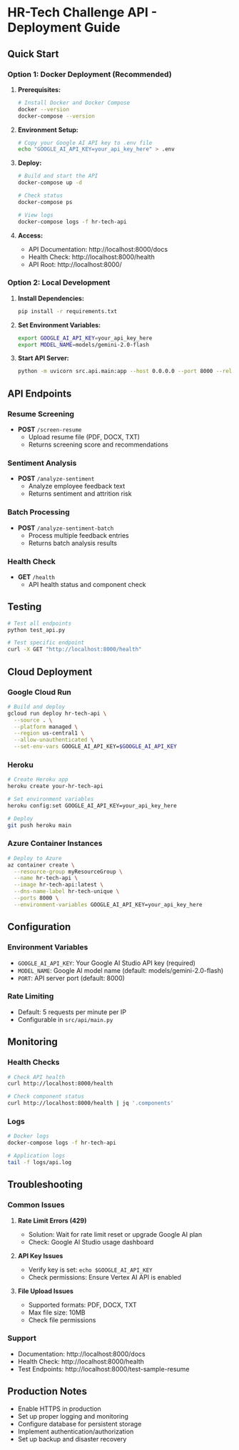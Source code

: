 # HR-Tech Challenge API - Deployment Guide

## Quick Start

### Option 1: Docker Deployment (Recommended)

1. **Prerequisites:**
   ```bash
   # Install Docker and Docker Compose
   docker --version
   docker-compose --version
   ```

2. **Environment Setup:**
   ```bash
   # Copy your Google AI API key to .env file
   echo "GOOGLE_AI_API_KEY=your_api_key_here" > .env
   ```

3. **Deploy:**
   ```bash
   # Build and start the API
   docker-compose up -d
   
   # Check status
   docker-compose ps
   
   # View logs
   docker-compose logs -f hr-tech-api
   ```

4. **Access:**
   - API Documentation: http://localhost:8000/docs
   - Health Check: http://localhost:8000/health
   - API Root: http://localhost:8000/

### Option 2: Local Development

1. **Install Dependencies:**
   ```bash
   pip install -r requirements.txt
   ```

2. **Set Environment Variables:**
   ```bash
   export GOOGLE_AI_API_KEY=your_api_key_here
   export MODEL_NAME=models/gemini-2.0-flash
   ```

3. **Start API Server:**
   ```bash
   python -m uvicorn src.api.main:app --host 0.0.0.0 --port 8000 --reload
   ```

## API Endpoints

### Resume Screening
- **POST** `/screen-resume`
  - Upload resume file (PDF, DOCX, TXT)
  - Returns screening score and recommendations

### Sentiment Analysis
- **POST** `/analyze-sentiment`
  - Analyze employee feedback text
  - Returns sentiment and attrition risk

### Batch Processing
- **POST** `/analyze-sentiment-batch`
  - Process multiple feedback entries
  - Returns batch analysis results

### Health Check
- **GET** `/health`
  - API health status and component check

## Testing

```bash
# Test all endpoints
python test_api.py

# Test specific endpoint
curl -X GET "http://localhost:8000/health"
```

## Cloud Deployment

### Google Cloud Run
```bash
# Build and deploy
gcloud run deploy hr-tech-api \
  --source . \
  --platform managed \
  --region us-central1 \
  --allow-unauthenticated \
  --set-env-vars GOOGLE_AI_API_KEY=$GOOGLE_AI_API_KEY
```

### Heroku
```bash
# Create Heroku app
heroku create your-hr-tech-api

# Set environment variables
heroku config:set GOOGLE_AI_API_KEY=your_api_key_here

# Deploy
git push heroku main
```

### Azure Container Instances
```bash
# Deploy to Azure
az container create \
  --resource-group myResourceGroup \
  --name hr-tech-api \
  --image hr-tech-api:latest \
  --dns-name-label hr-tech-unique \
  --ports 8000 \
  --environment-variables GOOGLE_AI_API_KEY=your_api_key_here
```

## Configuration

### Environment Variables
- `GOOGLE_AI_API_KEY`: Your Google AI Studio API key (required)
- `MODEL_NAME`: Google AI model name (default: models/gemini-2.0-flash)
- `PORT`: API server port (default: 8000)

### Rate Limiting
- Default: 5 requests per minute per IP
- Configurable in `src/api/main.py`

## Monitoring

### Health Checks
```bash
# Check API health
curl http://localhost:8000/health

# Check component status
curl http://localhost:8000/health | jq '.components'
```

### Logs
```bash
# Docker logs
docker-compose logs -f hr-tech-api

# Application logs
tail -f logs/api.log
```

## Troubleshooting

### Common Issues

1. **Rate Limit Errors (429)**
   - Solution: Wait for rate limit reset or upgrade Google AI plan
   - Check: Google AI Studio usage dashboard

2. **API Key Issues**
   - Verify key is set: `echo $GOOGLE_AI_API_KEY`
   - Check permissions: Ensure Vertex AI API is enabled

3. **File Upload Issues**
   - Supported formats: PDF, DOCX, TXT
   - Max file size: 10MB
   - Check file permissions

### Support
- Documentation: http://localhost:8000/docs
- Health Check: http://localhost:8000/health
- Test Endpoints: http://localhost:8000/test-sample-resume

## Production Notes

- Enable HTTPS in production
- Set up proper logging and monitoring
- Configure database for persistent storage
- Implement authentication/authorization
- Set up backup and disaster recovery
